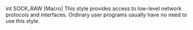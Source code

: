 int SOCK_RAW [Macro]
This style provides access to low-level network protocols and interfaces. Ordinary
user programs usually have no need to use this style.

